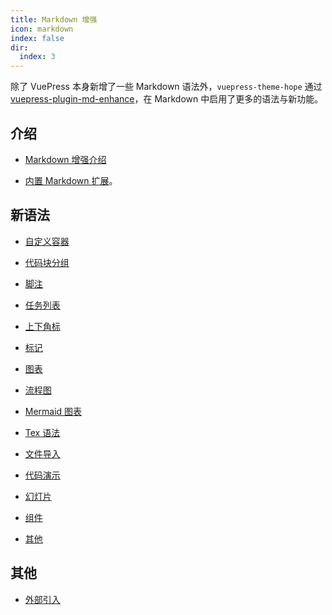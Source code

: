 ```yaml
---
title: Markdown 增强
icon: markdown
index: false
dir:
  index: 3
---
```


除了 VuePress 本身新增了一些 Markdown 语法外，`vuepress-theme-hope` 通过 [vuepress-plugin-md-enhance][md-enhance]，在 Markdown 中启用了更多的语法与新功能。

<!-- more -->

## 介绍

- [Markdown 增强介绍](intro.md)

- [内置 Markdown 扩展](../../cookbook/vuepress/markdown.md)。

## 新语法

- [自定义容器](container.md)

- [代码块分组](code-tabs.md)

- [脚注](footnote.md)

- [任务列表](tasklist.md)

- [上下角标](sup-sub.md)

- [标记](mark.md)

- [图表](chart.md)

- [流程图](flowchart.md)

- [Mermaid 图表](mermaid.md)

- [Tex 语法](tex.md)

- [文件导入](include.md)

- [代码演示](demo.md)

- [幻灯片](presentation.md)

- [组件](components.md)

- [其他](others.md)

## 其他

- [外部引入](external.md)

[md-enhance]: https://vuepress-theme-hope.github.io/v2/md-enhance/
